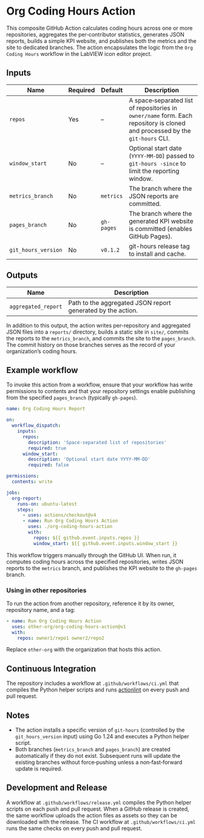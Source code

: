 # Org Coding Hours Action

This composite GitHub Action calculates coding hours across one or more repositories, aggregates the per‑contributor statistics, generates JSON reports, builds a simple KPI website, and publishes both the metrics and the site to dedicated branches. The action encapsulates the logic from the `Org Coding Hours` workflow in the LabVIEW icon editor project.

## Inputs

| Name | Required | Default | Description |
|-----|---------|---------|-------------|
| `repos` | Yes | – | A space‑separated list of repositories in `owner/name` form. Each repository is cloned and processed by the `git‑hours` CLI. |
| `window_start` | No | – | Optional start date (`YYYY‑MM‑DD`) passed to `git‑hours -since` to limit the reporting window. |
| `metrics_branch` | No | `metrics` | The branch where the JSON reports are committed. |
| `pages_branch` | No | `gh-pages` | The branch where the generated KPI website is committed (enables GitHub Pages). |
| `git_hours_version` | No | `v0.1.2` | git-hours release tag to install and cache. |

## Outputs

| Name | Description |
|------|-------------|
| `aggregated_report` | Path to the aggregated JSON report generated by the action. |

In addition to this output, the action writes per-repository and aggregated JSON files into a `reports/` directory, builds a static site in `site/`, commits the reports to the `metrics_branch`, and commits the site to the `pages_branch`. The commit history on those branches serves as the record of your organization’s coding hours.

## Example workflow

To invoke this action from a workflow, ensure that your workflow has write permissions to contents and that your repository settings enable publishing from the specified `pages_branch` (typically `gh-pages`).

```yaml
name: Org Coding Hours Report

on:
  workflow_dispatch:
    inputs:
      repos:
        description: 'Space‑separated list of repositories'
        required: true
      window_start:
        description: 'Optional start date YYYY‑MM‑DD'
        required: false

permissions:
  contents: write

jobs:
  org-report:
    runs-on: ubuntu-latest
    steps:
      - uses: actions/checkout@v4
      - name: Run Org Coding Hours Action
        uses: ./org-coding-hours-action
        with:
          repos: ${{ github.event.inputs.repos }}
          window_start: ${{ github.event.inputs.window_start }}
```

This workflow triggers manually through the GitHub UI. When run, it computes coding hours across the specified repositories, writes JSON reports to the `metrics` branch, and publishes the KPI website to the `gh-pages` branch.

### Using in other repositories

To run the action from another repository, reference it by its owner, repository name, and a tag:

```yaml
- name: Run Org Coding Hours Action
  uses: other-org/org-coding-hours-action@v1
  with:
    repos: owner1/repo1 owner2/repo2
```

Replace `other-org` with the organization that hosts this action.
## Continuous Integration

The repository includes a workflow at `.github/workflows/ci.yml` that compiles the Python helper scripts and runs [actionlint](https://github.com/rhysd/actionlint) on every push and pull request.

## Notes

* The action installs a specific version of `git‑hours` (controlled by the `git_hours_version` input) using Go 1.24 and executes a Python helper script.
* Both branches (`metrics_branch` and `pages_branch`) are created automatically if they do not exist. Subsequent runs will update the existing branches without force‑pushing unless a non‑fast‑forward update is required.

## Development and Release

A workflow at `.github/workflows/release.yml` compiles the Python helper scripts on each push and pull request. When a GitHub release is created, the same workflow uploads the action files as assets so they can be downloaded with the release.
The CI workflow at `.github/workflows/ci.yml` runs the same checks on every push and pull request.
